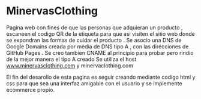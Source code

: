 # MinervasClothing
Pagina web con fines de que las personas que adquieran un producto , escaneen el codigo QR de la etiqueta
para que asi visiten el sitio web donde se expondran las formas de cuidar el producto .
Se asocio una DNS de Google Domains creada por media de DNS tipo A , con las direcciones de GitHub Pages . 
Se creo tambien CNAME al principio para probar pero rindio de la mejor manera el tipo A creado 
Se utiliza el host www.minervasclothing.com y minervaclothing.com

El fin del desarollo de esta pagina es seguir creando mediante codigo html y css para que sea una interfaz amigable 
con el usuario y se implemente ecommerce propio. 
